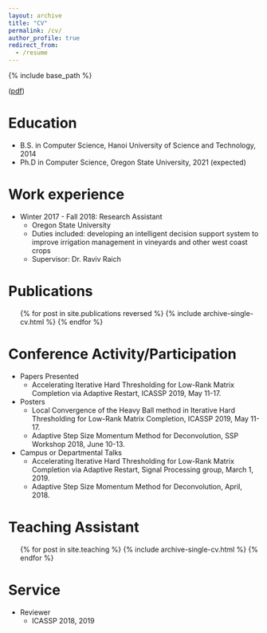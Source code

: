 ```yaml
---
layout: archive
title: "CV"
permalink: /cv/
author_profile: true
redirect_from:
  - /resume
---
```


{% include base_path %}

([pdf](https://trungvietvu.github.io/files/CV_TrungVu.pdf))

Education
======
* B.S. in Computer Science, Hanoi University of Science and Technology, 2014
* Ph.D in Computer Science, Oregon State University, 2021 (expected)

Work experience
======
* Winter 2017 - Fall 2018: Research Assistant
  * Oregon State University
  * Duties included: developing an intelligent decision support system to improve irrigation management in vineyards and other west coast crops
  * Supervisor: Dr. Raviv Raich

Publications
======
  <ul>{% for post in site.publications reversed %}
    {% include archive-single-cv.html %}
  {% endfor %}</ul>
  
Conference Activity/Participation
======
* Papers Presented
  * Accelerating Iterative Hard Thresholding for Low-Rank Matrix Completion via Adaptive Restart, ICASSP 2019, May 11-17.
* Posters
  * Local Convergence of the Heavy Ball method in Iterative Hard Thresholding for Low-Rank Matrix Completion, ICASSP 2019, May 11-17.
  * Adaptive Step Size Momentum Method for Deconvolution, SSP Workshop 2018, June 10-13.
* Campus or Departmental Talks
  * Accelerating Iterative Hard Thresholding for Low-Rank Matrix Completion via Adaptive Restart, Signal Processing group, March 1, 2019.
  * Adaptive Step Size Momentum Method for Deconvolution, April, 2018.

Teaching Assistant
======
  <ul>{% for post in site.teaching %}
    {% include archive-single-cv.html %}
  {% endfor %}</ul>
  
Service
======
* Reviewer
  * ICASSP 2018, 2019

